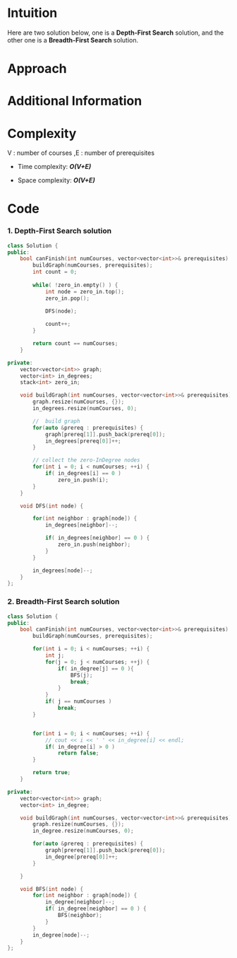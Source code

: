 # Intuition
Here are two solution below, one is a **Depth-First Search** solution, and the other one is a **Breadth-First Search** solution.

# Approach

# Additional Information

# Complexity
V : number of courses ,E : number of prerequisites
- Time complexity: ***O(V+E)***
<!-- Add your time complexity here, e.g. $$O(n)$$ -->

- Space complexity: ***O(V+E)***
<!-- Add your space complexity here, e.g. $$O(n)$$ -->

# Code
### 1. **Depth-First Search** solution
```cpp
class Solution {
public:
    bool canFinish(int numCourses, vector<vector<int>>& prerequisites) {
        buildGraph(numCourses, prerequisites);
        int count = 0;
        
        while( !zero_in.empty() ) {
            int node = zero_in.top();
            zero_in.pop();

            DFS(node);
            
            count++;
        }

        return count == numCourses;
    }

private:
    vector<vector<int>> graph;
    vector<int> in_degrees;
    stack<int> zero_in;

    void buildGraph(int numCourses, vector<vector<int>>& prerequisites) {
        graph.resize(numCourses, {});
        in_degrees.resize(numCourses, 0);

        //  build graph
        for(auto &prereq : prerequisites) {
            graph[prereq[1]].push_back(prereq[0]);
            in_degrees[prereq[0]]++;
        }

        // collect the zero-InDegree nodes
        for(int i = 0; i < numCourses; ++i) {
            if( in_degrees[i] == 0 )
                zero_in.push(i);
        }
    }

    void DFS(int node) {

        for(int neighbor : graph[node]) {
            in_degrees[neighbor]--;

            if( in_degrees[neighbor] == 0 ) {
                zero_in.push(neighbor);
            }
        }

        in_degrees[node]--;
    }
};
```
### 2. **Breadth-First Search** solution
```cpp
class Solution {
public:
    bool canFinish(int numCourses, vector<vector<int>>& prerequisites) {
        buildGraph(numCourses, prerequisites);

        for(int i = 0; i < numCourses; ++i) {
            int j;
            for(j = 0; j < numCourses; ++j) {
                if( in_degree[j] == 0 ){
                    BFS(j);
                    break;
                }
            }
            if( j == numCourses )
                break;
        }


        for(int i = 0; i < numCourses; ++i) {
            // cout << i << ' ' << in_degree[i] << endl;
            if( in_degree[i] > 0 )
                return false;
        }

        return true;
    }

private:
    vector<vector<int>> graph;
    vector<int> in_degree;

    void buildGraph(int numCourses, vector<vector<int>>& prerequisites) {
        graph.resize(numCourses, {});
        in_degree.resize(numCourses, 0);

        for(auto &prereq : prerequisites) {
            graph[prereq[1]].push_back(prereq[0]);
            in_degree[prereq[0]]++;
        }

    }

    void BFS(int node) {
        for(int neighbor : graph[node]) {
            in_degree[neighbor]--;
            if( in_degree[neighbor] == 0 ) {
                BFS(neighbor);
            }
        }
        in_degree[node]--;
    }
};
```
